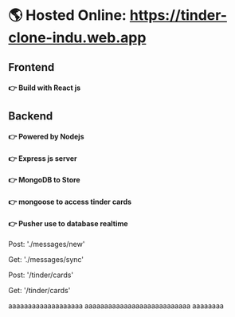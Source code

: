 # 🌎 Hosted Online: https://tinder-clone-indu.web.app #

## Frontend ## 
#### 👉 Build with React js ####
## Backend ## 
#### 👉 Powered by Nodejs ####
#### 👉 Express js server  ####
#### 👉 MongoDB to Store ####
#### 👉 mongoose to access tinder cards ####
#### 👉 Pusher use to database realtime ####

Post: './messages/new'

Get: './messages/sync'

Post: '/tinder/cards'

Get: '/tinder/cards'



aaaaaaaaaaaaaaaaaaa
aaaaaaaaaaaaaaaaaaaaaaaaaaa
aaaaaaaa
